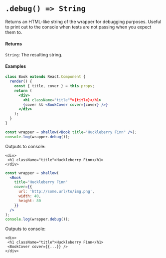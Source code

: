 # `.debug() => String`

Returns an HTML-like string of the wrapper for debugging purposes. Useful to print out to the 
console when tests are not passing when you expect them to.


#### Returns

`String`: The resulting string.



#### Examples
```jsx
class Book extends React.Component {
  render() {
    const { title, cover } = this.props;
    return (
      <div>
        <h1 className="title"">{title}</h1>
        {cover && <BookCover cover={cover} />}
      </div>
    );
  }
}

```
```jsx
const wrapper = shallow(<Book title="Huckleberry Finn" />);
console.log(wrapper.debug());
```
Outputs to console:
```text
<div>
 <h1 className="title">Huckleberry Finn</h1>
</div>
```

```jsx
const wrapper = shallow(
  <Book 
    title="Huckleberry Finn"
    cover={{ 
      url: 'http://some.url/to/img.png', 
      width: 40, 
      height: 80 
    }}
  />
);
console.log(wrapper.debug());
```
Outputs to console:
```text
<div>
 <h1 className="title">Huckleberry Finn</h1>
 <BookCover cover={{...}} />
</div>
```
